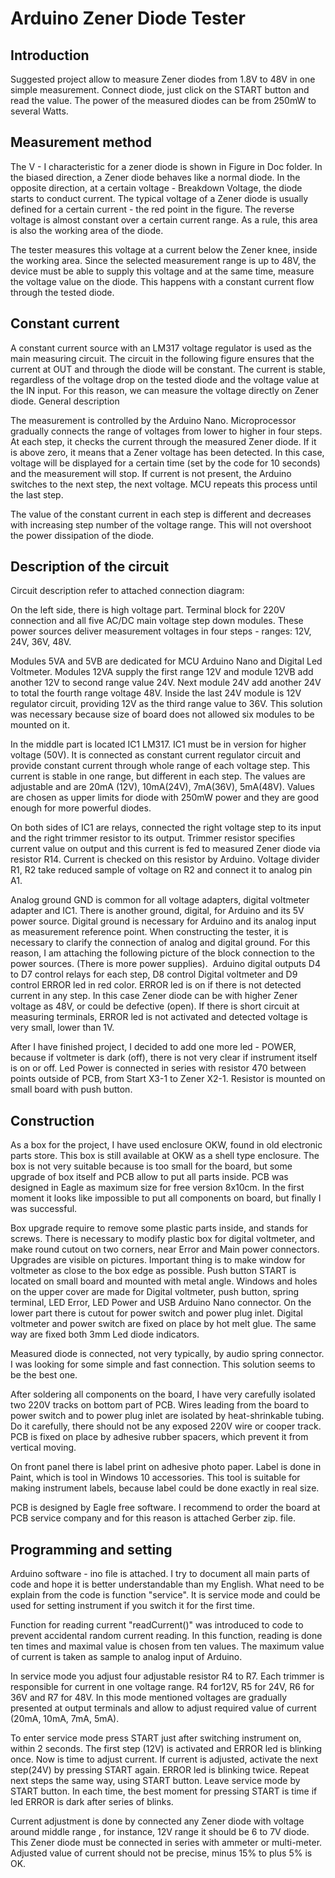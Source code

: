 # Arduino Zener Diode Tester #

## Introduction ##

Suggested project  allow to measure Zener diodes from 1.8V to 48V in one simple measurement. Connect diode,  just click on the START button and read the value.  The power of the measured diodes can be from 250mW to several Watts. 

## Measurement method ##

The V - I characteristic for a zener diode is shown in Figure in Doc folder. In the biased direction, a Zener diode behaves like a normal diode. In the opposite direction, at a certain voltage - Breakdown Voltage, the diode starts to conduct current. The typical voltage of a Zener diode is usually defined for a certain current - the red point in the figure. The reverse voltage is almost constant over a certain current range. As a rule, this area is also the working area of ​​the diode.

The tester measures this voltage at a current below the Zener knee, inside the working area. Since the selected measurement range is up to 48V, the device must be able to supply this voltage and at the same time, measure the voltage value on the diode. This happens with a constant current flow through the tested diode.﻿

## Constant current ##

A constant current source with an LM317 voltage regulator is used as the main measuring circuit. The circuit in the following figure ensures that the current at OUT and through the diode will be constant.  The current is stable, regardless of the voltage drop on the tested diode and the voltage value at the IN input. For this reason, we can measure the voltage directly on Zener diode.
General description

The measurement is controlled by the Arduino Nano. Microprocessor gradually connects the range of voltages from lower to higher in four steps. At each step, it checks the current through the measured Zener diode. If it is above zero, it means that a Zener voltage has been detected. In this case, voltage will be displayed for a certain time (set by the code for 10 seconds) and the measurement will stop. If current is not present, the Arduino switches to the next step, the next voltage. MCU repeats this process until the last step.

The value of the constant current in each step is different and decreases with increasing step number of the voltage range. This will not overshoot the power dissipation of the diode.

## ﻿﻿Description of the circuit  ##

Circuit description refer to attached connection diagram:

On the left side, there is high voltage part. Terminal block for 220V connection and all five AC/DC main voltage step down modules. These power sources deliver measurement voltages in four steps - ranges: 12V, 24V, 36V, 48V. 

Modules 5VA and 5VB are dedicated for MCU Arduino Nano and Digital Led Voltmeter. Modules 12VA supply the first range 12V and module 12VB add another 12V to second range value 24V. Next module 24V add another 24V to total the fourth range voltage 48V. Inside the last 24V module is 12V regulator circuit, providing 12V as the third range value to 36V. This solution was necessary because size of board does not allowed six modules to be mounted on it. 

In the middle part is located IC1 LM317. IC1 must be in version for higher voltage (50V). It is connected as constant current regulator circuit and provide constant current through whole range of each voltage step. This current is stable in one range, but different in each step. The values are adjustable and are 20mA (12V), 10mA(24V), 7mA(36V), 5mA(48V). Values are chosen as upper limits for diode with 250mW power and they are good enough for more powerful diodes.

On both sides of IC1 are relays, connected the right voltage step to its input and the right trimmer resistor to its output. Trimmer resistor specifies current value on output and this current is fed to measured Zener diode via resistor R14. Current is checked on this resistor by Arduino. Voltage divider R1, R2 take reduced sample of voltage on R2 and connect it to analog pin A1. 

Analog ground GND is common for all voltage adapters, digital voltmeter adapter and IC1. There is another ground, digital, for Arduino and its 5V power source. Digital ground is necessary for Arduino and its analog input as measurement reference point. When constructing the tester, it is necessary to clarify the connection of analog and digital ground. For this reason, I am attaching the following picture of the block connection to the power sources. (There is more power supplies).
﻿
Arduino digital outputs D4 to D7 control relays for each step, D8 control Digital voltmeter and D9 control ERROR led in red color. ERROR led is on if there is not detected current in any step. In this case Zener diode can be with higher Zener voltage as 48V, or could be defective (open). If there is short circuit at measuring terminals, ERROR led is not activated and detected voltage is very small, lower than 1V.

After I have finished project, I decided to add one more led - POWER, because if voltmeter is dark (off), there is not very clear if instrument itself is on or off. Led Power is connected in series with resistor 470 between points outside of PCB, from Start X3-1 to Zener X2-1. Resistor is mounted on small board with push button.


## Construction ##
 
As a box for the project, I have used enclosure OKW, found in old electronic parts store. This box is still available at OKW as a shell type enclosure. The box is not very suitable because is too small for the board, but some upgrade of box itself and PCB allow to put all parts inside. PCB was designed in Eagle as maximum size for free version 8x10cm. In the first moment it looks like impossible to put all components on board, but finally I was successful.

Box upgrade require to remove some plastic parts inside, and stands for screws. There is necessary to modify plastic box for digital voltmeter, and make round cutout on two corners, near Error and Main power connectors. Upgrades are visible on pictures. Important thing is to make window for voltmeter as close to the box edge as possible. Push button START is located on small board and mounted with metal angle.
Windows and holes on the upper cover are made for Digital voltmeter, push button, spring terminal, LED Error, LED Power and USB Arduino Nano connector. On the lower part there is cutout for power switch and power plug inlet. Digital voltmeter and power switch are fixed on place by hot melt glue. The same way are fixed both 3mm Led diode indicators. 

Measured diode is connected, not very typically, by audio spring connector. I was looking for some simple and fast connection. This solution seems to be the best one. 

After soldering all components on the board, I have very carefully isolated two 220V tracks on bottom part of PCB. Wires leading from the board to power switch and to power plug inlet are isolated by heat-shrinkable tubing. Do it carefully, there should not be any exposed 220V wire or cooper track. PCB is fixed on place by adhesive rubber spacers, which prevent it from vertical moving. 

On front panel there is label print on adhesive photo paper. Label is done in Paint, which is tool in Windows 10 accessories. This tool is suitable for making instrument labels, because label could be done exactly in real size. 

PCB is designed by Eagle free software. I recommend to order the board at PCB service company and for this reason is attached Gerber zip. file.

## Programming and setting ##
 
Arduino software - ino file is attached. I try to document all main parts of code and hope it is better understandable than my English. What need to be explain from the code is function "service". It is service mode and could be used for setting instrument if you switch it for the first time.

Function for reading current "readCurrent()" was introduced to code to prevent accidental random current reading. In this function, reading is done ten times and maximal value is chosen from ten values. The maximum value of current is taken as sample to analog input of Arduino.

In service mode you adjust four adjustable resistor R4 to R7. Each trimmer is responsible for current in one voltage range. R4 for12V, R5 for 24V, R6 for 36V and R7 for 48V. In this mode mentioned voltages are gradually presented at output terminals and allow to adjust required value of current (20mA, 10mA, 7mA, 5mA).

To enter service mode press START just after switching instrument on, within 2 seconds. The first step (12V) is activated and ERROR led is blinking once. Now is time to adjust current. If current is adjusted, activate the next step(24V) by pressing START again. ERROR led is blinking twice. Repeat next steps the same way, using START button. Leave service mode by START button. In each time, the best moment for pressing START is time if led ERROR is dark after series of blinks.

Current adjustment is done by connected any Zener diode with voltage around middle range , for instance, 12V range it should be 6 to 7V diode. This Zener diode must be connected in series with ammeter or multi-meter. Adjusted value of current should not be precise, minus 15% to plus 5% is OK. 

